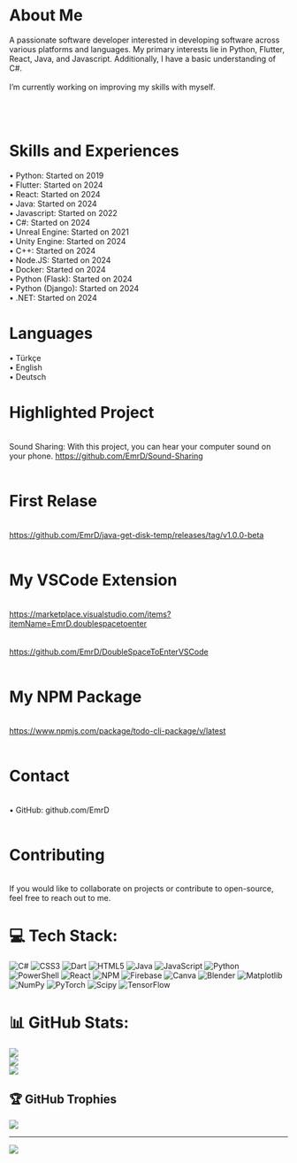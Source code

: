 # About Me
A passionate software developer interested in developing software across various platforms and languages. My primary interests lie in Python, Flutter, React, 
Java, and Javascript. Additionally, I have a basic understanding of C#.<br><br> I’m currently working on improving my skills with myself.<br><br><br><br>
# Skills and Experiences

• Python: Started on 2019<br>• Flutter: Started on 2024<br>• React: Started on 2024<br>• Java: Started on 2024<br>• Javascript: Started on 2022<br>• C#: Started on 2024<br>• Unreal Engine: Started on 2021<br>• Unity Engine: Started on 2024<br>• C++: Started on 2024<br>• Node.JS: Started on 2024<br>• Docker: Started on 2024<br>• Python (Flask): Started on 2024<br>• Python (Django): Started on 2024<br>• .NET: Started on 2024<br>

# Languages
• Türkçe<br>
• English<br>
• Deutsch<br>

# Highlighted Project
<br>Sound Sharing: With this project, you can hear your computer sound on your phone.
https://github.com/EmrD/Sound-Sharing
<br><br>

# First Relase
<br>https://github.com/EmrD/java-get-disk-temp/releases/tag/v1.0.0-beta<br><br>

# My VSCode Extension
<br>https://marketplace.visualstudio.com/items?itemName=EmrD.doublespacetoenter<br><br>
<br>https://github.com/EmrD/DoubleSpaceToEnterVSCode<br><br>

# My NPM Package
<br>https://www.npmjs.com/package/todo-cli-package/v/latest<br><br>

# Contact
<br>• GitHub: github.com/EmrD<br><br>

# Contributing

<br>If you would like to collaborate on projects or contribute to open-source, feel free to reach out to me.


# 💻 Tech Stack:
![C#](https://img.shields.io/badge/c%23-%23239120.svg?style=for-the-badge&logo=csharp&logoColor=white) ![CSS3](https://img.shields.io/badge/css3-%231572B6.svg?style=for-the-badge&logo=css3&logoColor=white) ![Dart](https://img.shields.io/badge/dart-%230175C2.svg?style=for-the-badge&logo=dart&logoColor=white) ![HTML5](https://img.shields.io/badge/html5-%23E34F26.svg?style=for-the-badge&logo=html5&logoColor=white) ![Java](https://img.shields.io/badge/java-%23ED8B00.svg?style=for-the-badge&logo=openjdk&logoColor=white) ![JavaScript](https://img.shields.io/badge/javascript-%23323330.svg?style=for-the-badge&logo=javascript&logoColor=%23F7DF1E) ![Python](https://img.shields.io/badge/python-3670A0?style=for-the-badge&logo=python&logoColor=ffdd54) ![PowerShell](https://img.shields.io/badge/PowerShell-%235391FE.svg?style=for-the-badge&logo=powershell&logoColor=white) ![React](https://img.shields.io/badge/react-%2320232a.svg?style=for-the-badge&logo=react&logoColor=%2361DAFB) ![NPM](https://img.shields.io/badge/NPM-%23CB3837.svg?style=for-the-badge&logo=npm&logoColor=white) ![Firebase](https://img.shields.io/badge/firebase-a08021?style=for-the-badge&logo=firebase&logoColor=ffcd34) ![Canva](https://img.shields.io/badge/Canva-%2300C4CC.svg?style=for-the-badge&logo=Canva&logoColor=white) ![Blender](https://img.shields.io/badge/blender-%23F5792A.svg?style=for-the-badge&logo=blender&logoColor=white) ![Matplotlib](https://img.shields.io/badge/Matplotlib-%23ffffff.svg?style=for-the-badge&logo=Matplotlib&logoColor=black) ![NumPy](https://img.shields.io/badge/numpy-%23013243.svg?style=for-the-badge&logo=numpy&logoColor=white) ![PyTorch](https://img.shields.io/badge/PyTorch-%23EE4C2C.svg?style=for-the-badge&logo=PyTorch&logoColor=white) ![Scipy](https://img.shields.io/badge/SciPy-%230C55A5.svg?style=for-the-badge&logo=scipy&logoColor=%white) ![TensorFlow](https://img.shields.io/badge/TensorFlow-%23FF6F00.svg?style=for-the-badge&logo=TensorFlow&logoColor=white)
# 📊 GitHub Stats:
![](https://github-readme-stats.vercel.app/api?username=EmrD&theme=dark&hide_border=true&include_all_commits=false&count_private=false)<br/>
![](https://github-readme-streak-stats.herokuapp.com/?user=EmrD&theme=dark&hide_border=true)<br/>
![](https://github-readme-stats.vercel.app/api/top-langs/?username=EmrD&theme=dark&hide_border=true&include_all_commits=false&count_private=false&layout=compact)

## 🏆 GitHub Trophies
![](https://github-profile-trophy.vercel.app/?username=EmrD&theme=radical&no-frame=false&no-bg=false&margin-w=4)

---
[![](https://visitcount.itsvg.in/api?id=EmrD&icon=0&color=0)](https://visitcount.itsvg.in)

<!-- Proudly created with GPRM ( https://gprm.itsvg.in ) -->
